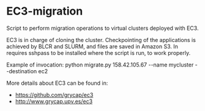 # EC3-migration
Script to perform migration operations to virtual clusters deployed with EC3.

EC3 is in charge of cloning the cluster. Checkpointing of the applications is achieved by BLCR and SLURM, and files are saved in Amazon S3. In requires sshpass to be installed where the script is run, to work properly.

Example of invocation:
python migrate.py 158.42.105.67 --name mycluster --destination ec2 

More details about EC3 can be found in: 
- https://github.com/grycap/ec3 
- http://www.grycap.upv.es/ec3
